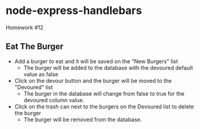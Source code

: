 # node-express-handlebars
Homework #12

## Eat The Burger

- Add a burger to eat and it will be saved on the "New Burgers" list
    - The burger will be added to the database with the devoured default value as false
- Click on the devour button and the burger will be moved to the "Devoured" list
    - The burger in the database will change from false to true for the devoured column value.
- Click on the trash can next to the burgers on the Devoured list to delete the burger
    - The burger will be removed from the database.
